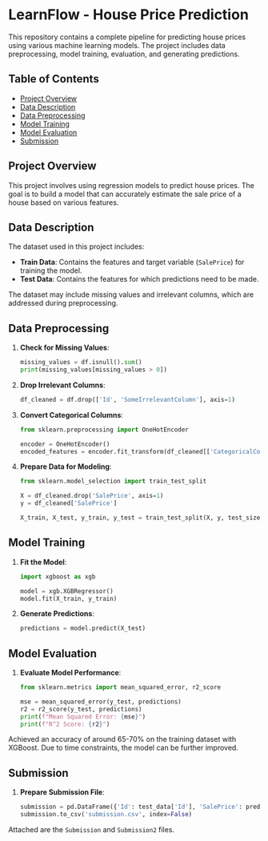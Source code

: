 # LearnFlow - House Price Prediction

This repository contains a complete pipeline for predicting house prices using various machine learning models. The project includes data preprocessing, model training, evaluation, and generating predictions.

## Table of Contents
- [Project Overview](#project-overview)
- [Data Description](#data-description)
- [Data Preprocessing](#data-preprocessing)
- [Model Training](#model-training)
- [Model Evaluation](#model-evaluation)
- [Submission](#submission)

## Project Overview
This project involves using regression models to predict house prices. The goal is to build a model that can accurately estimate the sale price of a house based on various features.

## Data Description
The dataset used in this project includes:
- **Train Data**: Contains the features and target variable (`SalePrice`) for training the model.
- **Test Data**: Contains the features for which predictions need to be made.

The dataset may include missing values and irrelevant columns, which are addressed during preprocessing.

## Data Preprocessing

1. **Check for Missing Values**:
    ```python
    missing_values = df.isnull().sum()
    print(missing_values[missing_values > 0])
    ```

2. **Drop Irrelevant Columns**:
    ```python
    df_cleaned = df.drop(['Id', 'SomeIrrelevantColumn'], axis=1)
    ```

3. **Convert Categorical Columns**:
    ```python
    from sklearn.preprocessing import OneHotEncoder

    encoder = OneHotEncoder()
    encoded_features = encoder.fit_transform(df_cleaned[['CategoricalColumn']])
    ```

4. **Prepare Data for Modeling**:
    ```python
    from sklearn.model_selection import train_test_split

    X = df_cleaned.drop('SalePrice', axis=1)
    y = df_cleaned['SalePrice']

    X_train, X_test, y_train, y_test = train_test_split(X, y, test_size=0.2, random_state=42)
    ```

## Model Training

1. **Fit the Model**:
    ```python
    import xgboost as xgb

    model = xgb.XGBRegressor()
    model.fit(X_train, y_train)
    ```

2. **Generate Predictions**:
    ```python
    predictions = model.predict(X_test)
    ```

## Model Evaluation

1. **Evaluate Model Performance**:
    ```python
    from sklearn.metrics import mean_squared_error, r2_score

    mse = mean_squared_error(y_test, predictions)
    r2 = r2_score(y_test, predictions)
    print(f"Mean Squared Error: {mse}")
    print(f"R^2 Score: {r2}")
    ```

Achieved an accuracy of around 65-70% on the training dataset with XGBoost. Due to time constraints, the model can be further improved.

## Submission

1. **Prepare Submission File**:
    ```python
    submission = pd.DataFrame({'Id': test_data['Id'], 'SalePrice': predictions})
    submission.to_csv('submission.csv', index=False)
    ```

Attached are the `Submission` and `Submission2` files.
